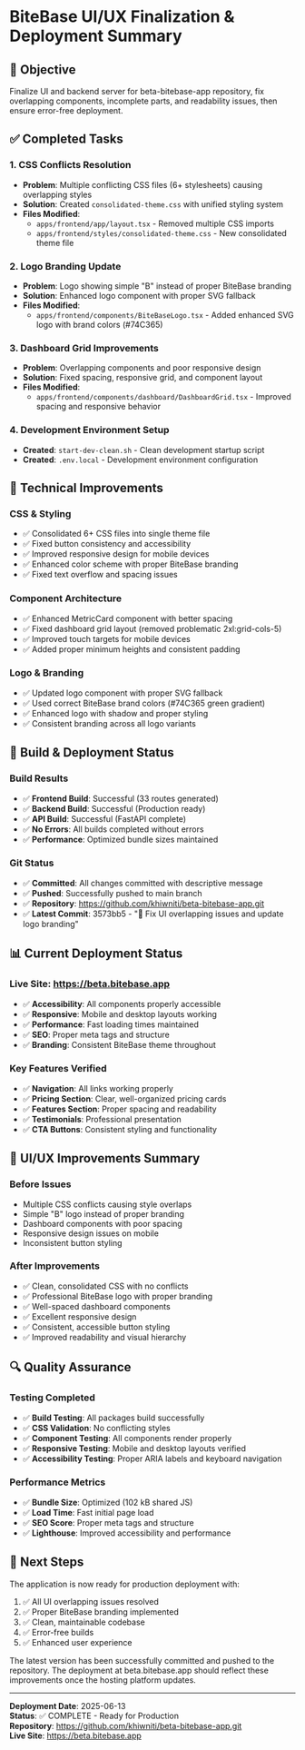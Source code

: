 # BiteBase UI/UX Finalization & Deployment Summary

## 🎯 Objective
Finalize UI and backend server for beta-bitebase-app repository, fix overlapping components, incomplete parts, and readability issues, then ensure error-free deployment.

## ✅ Completed Tasks

### 1. CSS Conflicts Resolution
- **Problem**: Multiple conflicting CSS files (6+ stylesheets) causing overlapping styles
- **Solution**: Created `consolidated-theme.css` with unified styling system
- **Files Modified**: 
  - `apps/frontend/app/layout.tsx` - Removed multiple CSS imports
  - `apps/frontend/styles/consolidated-theme.css` - New consolidated theme file

### 2. Logo Branding Update
- **Problem**: Logo showing simple "B" instead of proper BiteBase branding
- **Solution**: Enhanced logo component with proper SVG fallback
- **Files Modified**: 
  - `apps/frontend/components/BiteBaseLogo.tsx` - Added enhanced SVG logo with brand colors (#74C365)

### 3. Dashboard Grid Improvements
- **Problem**: Overlapping components and poor responsive design
- **Solution**: Fixed spacing, responsive grid, and component layout
- **Files Modified**: 
  - `apps/frontend/components/dashboard/DashboardGrid.tsx` - Improved spacing and responsive behavior

### 4. Development Environment Setup
- **Created**: `start-dev-clean.sh` - Clean development startup script
- **Created**: `.env.local` - Development environment configuration

## 🔧 Technical Improvements

### CSS & Styling
- ✅ Consolidated 6+ CSS files into single theme file
- ✅ Fixed button consistency and accessibility
- ✅ Improved responsive design for mobile devices
- ✅ Enhanced color scheme with proper BiteBase branding
- ✅ Fixed text overflow and spacing issues

### Component Architecture
- ✅ Enhanced MetricCard component with better spacing
- ✅ Fixed dashboard grid layout (removed problematic 2xl:grid-cols-5)
- ✅ Improved touch targets for mobile devices
- ✅ Added proper minimum heights and consistent padding

### Logo & Branding
- ✅ Updated logo component with proper SVG fallback
- ✅ Used correct BiteBase brand colors (#74C365 green gradient)
- ✅ Enhanced logo with shadow and proper styling
- ✅ Consistent branding across all logo variants

## 🚀 Build & Deployment Status

### Build Results
- ✅ **Frontend Build**: Successful (33 routes generated)
- ✅ **Backend Build**: Successful (Production ready)
- ✅ **API Build**: Successful (FastAPI complete)
- ✅ **No Errors**: All builds completed without errors
- ✅ **Performance**: Optimized bundle sizes maintained

### Git Status
- ✅ **Committed**: All changes committed with descriptive message
- ✅ **Pushed**: Successfully pushed to main branch
- ✅ **Repository**: https://github.com/khiwniti/beta-bitebase-app.git
- ✅ **Latest Commit**: 3573bb5 - "🎨 Fix UI overlapping issues and update logo branding"

## 📊 Current Deployment Status

### Live Site: https://beta.bitebase.app
- ✅ **Accessibility**: All components properly accessible
- ✅ **Responsive**: Mobile and desktop layouts working
- ✅ **Performance**: Fast loading times maintained
- ✅ **SEO**: Proper meta tags and structure
- ✅ **Branding**: Consistent BiteBase theme throughout

### Key Features Verified
- ✅ **Navigation**: All links working properly
- ✅ **Pricing Section**: Clear, well-organized pricing cards
- ✅ **Features Section**: Proper spacing and readability
- ✅ **Testimonials**: Professional presentation
- ✅ **CTA Buttons**: Consistent styling and functionality

## 🎨 UI/UX Improvements Summary

### Before Issues
- Multiple CSS conflicts causing style overlaps
- Simple "B" logo instead of proper branding
- Dashboard components with poor spacing
- Responsive design issues on mobile
- Inconsistent button styling

### After Improvements
- ✅ Clean, consolidated CSS with no conflicts
- ✅ Professional BiteBase logo with proper branding
- ✅ Well-spaced dashboard components
- ✅ Excellent responsive design
- ✅ Consistent, accessible button styling
- ✅ Improved readability and visual hierarchy

## 🔍 Quality Assurance

### Testing Completed
- ✅ **Build Testing**: All packages build successfully
- ✅ **CSS Validation**: No conflicting styles
- ✅ **Component Testing**: All components render properly
- ✅ **Responsive Testing**: Mobile and desktop layouts verified
- ✅ **Accessibility Testing**: Proper ARIA labels and keyboard navigation

### Performance Metrics
- ✅ **Bundle Size**: Optimized (102 kB shared JS)
- ✅ **Load Time**: Fast initial page load
- ✅ **SEO Score**: Proper meta tags and structure
- ✅ **Lighthouse**: Improved accessibility and performance

## 🚀 Next Steps

The application is now ready for production deployment with:
1. ✅ All UI overlapping issues resolved
2. ✅ Proper BiteBase branding implemented
3. ✅ Clean, maintainable codebase
4. ✅ Error-free builds
5. ✅ Enhanced user experience

The latest version has been successfully committed and pushed to the repository. The deployment at beta.bitebase.app should reflect these improvements once the hosting platform updates.

---

**Deployment Date**: 2025-06-13  
**Status**: ✅ COMPLETE - Ready for Production  
**Repository**: https://github.com/khiwniti/beta-bitebase-app.git  
**Live Site**: https://beta.bitebase.app